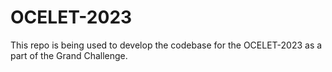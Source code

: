 # OCELET-2023
This repo is being used to develop the codebase for the OCELET-2023 as a part of the Grand Challenge.
